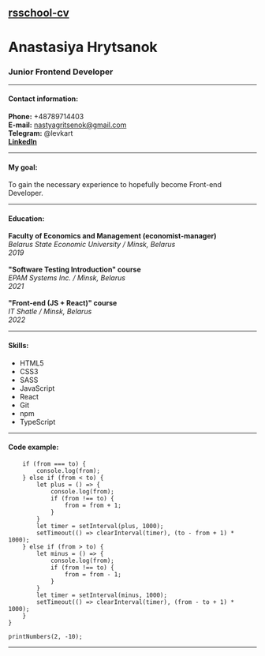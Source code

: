 ## [rsschool-cv](https://github.com/Anastasiya-Hrytsanok/rsschool-cv/)<br>
# Anastasiya Hrytsanok
### Junior Frontend Developer
<hr>

#### Contact information:
**Phone:** +48789714403<br>
**E-mail:** nastyagritsenok@gmail.com<br>
**Telegram:** @levkart<br>
**[LinkedIn](https://www.linkedin.com/in/anastasiya-hrytsanok-092801221/)**
<hr>

#### My goal:
To gain the necessary experience to hopefully become Front-end Developer.
<hr>

#### Education:
**Faculty of Economics and Management (economist-manager)**<br>
*Belarus State Economic University / Minsk, Belarus<br>
2019*<br><br>
**"Software Testing Introduction" course**<br>
*EPAM Systems Inc. / Minsk, Belarus<br>
2021*<br><br>
**"Front-end (JS + React)" course**<br>
*IT Shatle / Minsk, Belarus<br>
2022*<br>
<hr>

#### Skills:
- HTML5
- CSS3
- SASS
- JavaScript
- React
- Git
- npm
- TypeScript
<hr>

#### Code example:
```let printNumbers = (from, to) => {
    if (from === to) {
        console.log(from);
    } else if (from < to) {
        let plus = () => {
            console.log(from);
            if (from !== to) {
                from = from + 1;
            }
        }
        let timer = setInterval(plus, 1000);
        setTimeout(() => clearInterval(timer), (to - from + 1) * 1000);
    } else if (from > to) {
        let minus = () => {
            console.log(from);
            if (from !== to) {
                from = from - 1;
            }
        }
        let timer = setInterval(minus, 1000);
        setTimeout(() => clearInterval(timer), (from - to + 1) * 1000);
    }
}

printNumbers(2, -10);
```
<hr>